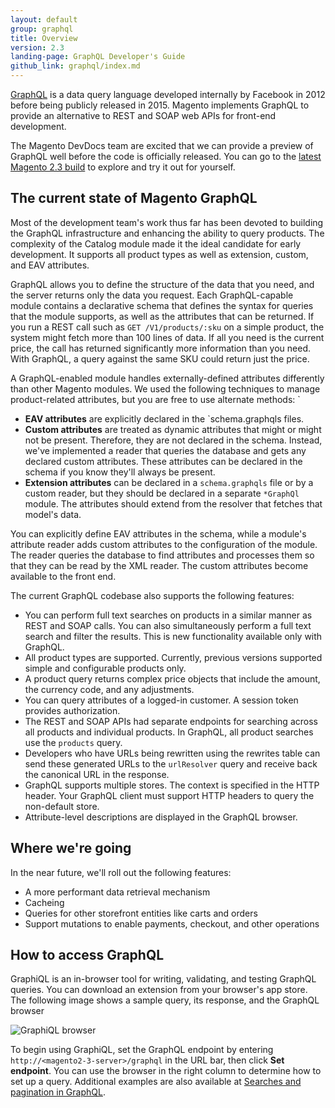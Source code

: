 ```yaml
---
layout: default
group: graphql
title: Overview
version: 2.3
landing-page: GraphQL Developer's Guide
github_link: graphql/index.md
---
```


[GraphQL](http://graphql.org/) is a data query language developed internally by Facebook in 2012 before being publicly released in 2015. Magento implements GraphQL to provide an alternative to REST and SOAP web APIs for front-end development.

The Magento DevDocs team are excited that we can provide a preview of GraphQL well before the code is officially released. You can go to the [latest Magento 2.3 build](https://github.com/magento/magento2/tree/2.3-develop/app/code/Magento) to explore and try it out for yourself.

## The current state of Magento GraphQL

Most of the development team's work thus far has been devoted to building the GraphQL infrastructure and enhancing the ability to query products. The complexity of the Catalog module made it the ideal candidate for early development. It supports all product types as well as extension, custom, and EAV attributes.

GraphQL allows you to define the structure of the data that you need, and the server returns only the data you request. Each GraphQL-capable module contains a declarative schema that defines the syntax for queries that the module supports, as well as the attributes that can be returned. If you run a REST call such as `GET /V1/products/:sku` on a simple product, the system might fetch more than 100 lines of data. If all you need is the current price, the call has returned significantly more information than you need. With GraphQL, a query against the same SKU could return just the price.

A GraphQL-enabled module handles externally-defined attributes differently than other Magento modules. We used the following techniques to manage product-related attributes, but you are free to use alternate methods:
`
* **EAV attributes** are explicitly declared in the `schema.graphqls files.
* **Custom attributes** are treated as dynamic attributes that might or might not be present. Therefore, they are not declared in the schema. Instead, we've implemented a reader that queries the database and gets any declared custom attributes. These attributes can be declared in the schema if you know they'll always be present.
* **Extension attributes** can be declared in a `schema.graphqls` file or by a custom reader, but they should be declared in a separate `*GraphQl` module. The attributes should extend from the resolver that fetches that model's data.

You can explicitly define EAV attributes in the schema, while a module's attribute reader adds custom attributes to the configuration of the module. The reader queries the database to find attributes and processes them so that they can be read by the XML reader. The custom attributes become available to the front end.

The current GraphQL codebase also supports the following features:

* You can perform full text searches on products in a similar manner as REST and SOAP calls. You can also simultaneously perform a full text search and filter the results. This is new functionality available only with GraphQL.
* All product types are supported. Currently, previous versions supported simple and configurable products only.
* A product query returns complex price objects that include the amount, the currency code, and any adjustments.
* You can query attributes of a logged-in customer. A session token provides authorization.
* The REST and SOAP APIs had separate endpoints for searching across all products and individual products. In GraphQL, all product searches use the `products` query.
* Developers who have URLs being rewritten using the rewrites table can send these generated URLs to the `urlResolver` query and receive back the canonical URL in the response.
* GraphQL supports multiple stores. The context is specified in the HTTP header.  Your GraphQL client must support HTTP headers to query the non-default store.
* Attribute-level descriptions are displayed in the GraphQL browser.

## Where we're going

In the near future, we'll roll out the following features:

* A more performant data retrieval mechanism
* Cacheing
* Queries for other storefront entities like carts and orders
* Support mutations to enable payments, checkout, and other operations

## How to access GraphQL

GraphiQL is an in-browser tool for writing, validating, and testing GraphQL queries. You can download an extension from your browser's app store. The following image shows a sample query, its response, and the GraphQL browser

![GraphiQL browser]({{page.baseurl}}/graphql/images/graphql-browser.png)

To begin using GraphiQL, set the GraphQL endpoint by entering `http://<magento2-3-server>/graphql` in the URL bar, then click **Set endpoint**. You can use the browser in the right column to determine how to set up a query. Additional examples are also available at [Searches and pagination in GraphQL]({{page.baseurl}}/graphql/search-pagination.html).

